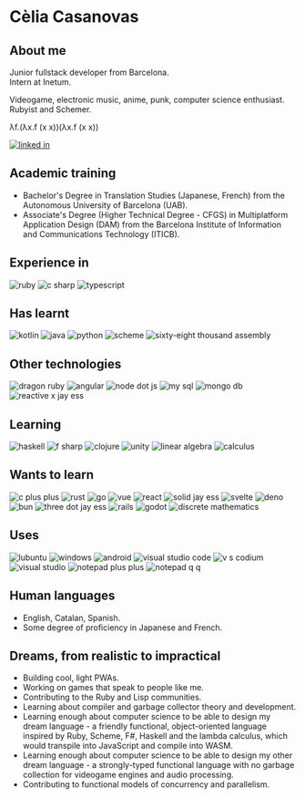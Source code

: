 # Cèlia Casanovas
## About me
Junior fullstack developer from Barcelona.  
Intern at Inetum.

Videogame, electronic music, anime, punk, computer science enthusiast.  
Rubyist and Schemer.  

λf.(λx.f (x x))(λx.f (x x))

[![linked in](https://img.shields.io/badge/LinkedIn-0077B5?style=for-the-badge&logo=linkedin&logoColor=white)](https://www.linkedin.com/in/celia-casanovas/)

## Academic training
- Bachelor's Degree in Translation Studies (Japanese, French) from the Autonomous University of Barcelona (UAB).
- Associate's Degree (Higher Technical Degree - CFGS) in Multiplatform Application Design (DAM) from the Barcelona Institute of Information and Communications Technology (ITICB).

## Experience in
![ruby](https://img.shields.io/badge/Ruby-CC342D?style=for-the-badge&logo=ruby)
![c sharp](https://img.shields.io/badge/C%23-239120?style=for-the-badge&logo=c-sharp)
![typescript](https://img.shields.io/badge/TypeScript-3178C6?style=for-the-badge&logo=typescript&logoColor=white)

## Has learnt
![kotlin](https://img.shields.io/badge/Kotlin-7F52FF?style=for-the-badge&logo=kotlin&logoColor=white)
![java](https://img.shields.io/badge/Java-red?style=for-the-badge&logo=buymeacoffee&logoColor=white)
![python](https://img.shields.io/badge/Python-FFD43B?style=for-the-badge&logo=python&logoColor=blue)
![scheme](https://img.shields.io/badge/Scheme-9F1D20?style=for-the-badge&logo=racket&logoColor=white)
![sixty-eight thousand assembly](https://img.shields.io/badge/68k_ASM-E1140A?style=for-the-badge&logo=motorola&logoColor=white)

## Other technologies
![dragon ruby](https://img.shields.io/badge/DragonRuby-CC342D?style=for-the-badge&logo=ruby)
![angular](https://img.shields.io/badge/Angular-DD0031?style=for-the-badge&logo=angular&logoColor=white)
![node dot js](https://img.shields.io/badge/Node.js-339933?style=for-the-badge&logo=node.js&logoColor=white)
![my sql](https://img.shields.io/badge/MySQL-4479A1?style=for-the-badge&logo=mysql&logoColor=white)
![mongo db](https://img.shields.io/badge/MongoDB-47A248?style=for-the-badge&logo=mongodb&logoColor=white)
![reactive x jay ess](https://img.shields.io/badge/RxJS-B7178C?style=for-the-badge&logo=reactivex&logoColor=white)

## Learning
![haskell](https://img.shields.io/badge/Haskell-5D4F85?style=for-the-badge&logo=haskell&logoColor=white)
![f sharp](https://img.shields.io/badge/F%23-378BBA?style=for-the-badge&logo=fsharp&logoColor=white)
![clojure](https://img.shields.io/badge/Clojure-5881D8?style=for-the-badge&logo=clojure&logoColor=white)
![unity](https://img.shields.io/badge/Unity-FFFFFF?style=for-the-badge&logo=unity&logoColor=black)
![linear algebra](https://img.shields.io/badge/Linear_algebra-red?style=for-the-badge)
![calculus](https://img.shields.io/badge/Calculus-purple?style=for-the-badge)


## Wants to learn
![c plus plus](https://img.shields.io/badge/C%2B%2B-00599C?style=for-the-badge&logo=cplusplus&logoColor=white)
![rust](https://img.shields.io/badge/Rust-000000?style=for-the-badge&logo=rust&logoColor=white)
![go](https://img.shields.io/badge/Go-00ADD8?style=for-the-badge&logo=go&logoColor=white)
![vue](https://img.shields.io/badge/Vue.js-4FC08D?style=for-the-badge&logo=vuedotjs&logoColor=white)
![react](https://img.shields.io/badge/React-61DAFB?style=for-the-badge&logo=react&logoColor=white)
![solid jay ess](https://img.shields.io/badge/Solid.JS-2C4F7C?style=for-the-badge&logo=solid&logoColor=white)
![svelte](https://img.shields.io/badge/Svelte-FF3E00?style=for-the-badge&logo=svelte&logoColor=white)
![deno](https://img.shields.io/badge/Deno-FFFFFF?style=for-the-badge&logo=deno&logoColor=black)
![bun](https://img.shields.io/badge/Bun-000000?style=for-the-badge&logo=bun&logoColor=white)
![three dot jay ess](https://img.shields.io/badge/Three.js-000000?style=for-the-badge&logo=threedotjs&logoColor=white)
![rails](https://img.shields.io/badge/Rails-CC0000?style=for-the-badge&logo=ruby-on-rails&logoColor=white)
![godot](https://img.shields.io/badge/Godot-478CBF?style=for-the-badge&logo=godotengine&logoColor=white)
![discrete mathematics](https://img.shields.io/badge/Discrete_mathematics-purple?style=for-the-badge)

## Uses
![lubuntu](https://img.shields.io/badge/Lubuntu-0068C8?style=for-the-badge&logo=lubuntu&logoColor=white)
![windows](https://img.shields.io/badge/Windows-0078D4?style=for-the-badge&logo=windows11&logoColor=white)
![android](https://img.shields.io/badge/Android-3DDC84?style=for-the-badge&logo=android&logoColor=white)
![visual studio code](https://img.shields.io/badge/VS_Code-007ACC?style=for-the-badge&logo=visualstudiocode&logoColor=white)
![v s codium](https://img.shields.io/badge/VS_Codium-2F80ED?style=for-the-badge&logo=vscodium&logoColor=white)
![visual studio](https://img.shields.io/badge/Visual_Studio-5C2D91?style=for-the-badge&logo=visualstudio&logoColor=white)
![notepad plus plus](https://img.shields.io/badge/Notepad++-90E59A?style=for-the-badge&logo=notepadplusplus&logoColor=white)
![notepad q q](https://img.shields.io/badge/Notepadqq-90E59A?style=for-the-badge&logo=notepadplusplus&logoColor=white)

## Human languages
- English, Catalan, Spanish.  
- Some degree of proficiency in Japanese and French.

## Dreams, from realistic to impractical
- Building cool, light PWAs.
- Working on games that speak to people like me.
- Contributing to the Ruby and Lisp communities.
- Learning about compiler and garbage collector theory and development.
- Learning enough about computer science to be able to design my dream language - a friendly functional, object-oriented language inspired by Ruby, Scheme, F#, Haskell and the lambda calculus, which would transpile into JavaScript and compile into WASM.
- Learning enough about computer science to be able to design my other dream language - a strongly-typed functional language with no garbage collection for videogame engines and audio processing.
- Contributing to functional models of concurrency and parallelism.
